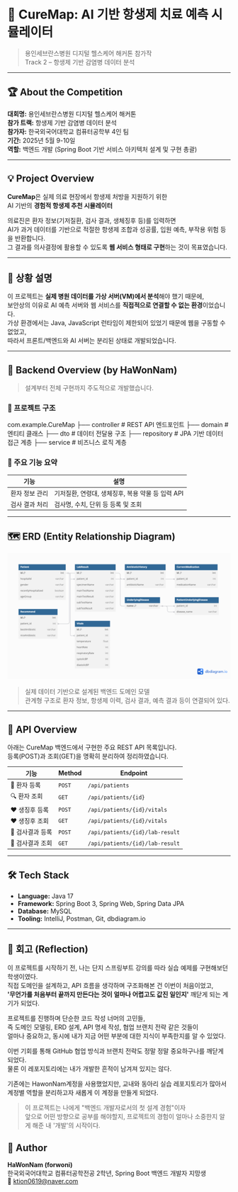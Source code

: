 # 🧠 CureMap: AI 기반 항생제 치료 예측 시뮬레이터

> 용인세브란스병원 디지털 헬스케어 해커톤 참가작  
> Track 2 – 항생제 기반 감염병 데이터 분석  

---

## 🏆 About the Competition

**대회명:** 용인세브란스병원 디지털 헬스케어 해커톤  
**참가 트랙:** 항생제 기반 감염병 데이터 분석  
**참가자:** 한국외국어대학교 컴퓨터공학부 4인 팀  
**기간:** 2025년 5월 9-10일  
**역할:** 백엔드 개발 (Spring Boot 기반 서비스 아키텍처 설계 및 구현 총괄)

---

## 💡 Project Overview

**CureMap**은 실제 의료 현장에서 항생제 처방을 지원하기 위한  
AI 기반의 **경험적 항생제 추천 시뮬레이터**

의료진은 환자 정보(기저질환, 검사 결과, 생체징후 등)를 입력하면  
AI가 과거 데이터를 기반으로 적절한 항생제 조합과 성공률, 입원 예측, 부작용 위험 등을 반환합니다.  
그 결과를 의사결정에 활용할 수 있도록 **웹 서비스 형태로 구현**하는 것이 목표였습니다.

---

## 📌 상황 설명

이 프로젝트는 **실제 병원 데이터를 가상 서버(VM)에서 분석**해야 했기 때문에,  
보안상의 이유로 AI 예측 서버와 웹 서비스를 **직접적으로 연결할 수 없는 환경**이었습니다.  
가상 환경에서는 Java, JavaScript 런타임이 제한되어 있었기 때문에 웹을 구동할 수 없었고,  
따라서 프론트/백엔드와 AI 서버는 분리된 상태로 개발되었습니다.

---

## 🧩 Backend Overview (by HaWonNam)

> 설계부터 전체 구현까지 주도적으로 개발했습니다.

### 📁 프로젝트 구조

com.example.CureMap
├── controller # REST API 엔드포인트
├── domain # 엔티티 클래스
├── dto # 데이터 전달용 구조
├── repository # JPA 기반 데이터 접근 계층
├── service # 비즈니스 로직 계층


### 🔧 주요 기능 요약

| 기능 | 설명 |
|------|------|
| 환자 정보 관리 | 기저질환, 연령대, 생체징후, 복용 약물 등 입력 API |
| 검사 결과 처리 | 검사명, 수치, 단위 등 등록 및 조회 |

---

## 🗺️ ERD (Entity Relationship Diagram)

![CureMap ERD](docs/curemap-erd.png)

> 실제 데이터 기반으로 설계된 백엔드 도메인 모델  
> 관계형 구조로 환자 정보, 항생제 이력, 검사 결과, 예측 결과 등이 연결되어 있다.

---

## 📮 API Overview

아래는 CureMap 백엔드에서 구현한 주요 REST API 목록입니다.  
등록(POST)과 조회(GET)을 명확히 분리하여 정리하였습니다.

| 기능 | Method | Endpoint |
|------|--------|----------|
| 🧾 환자 등록 | `POST` | `/api/patients` |
| 🔍 환자 조회 | `GET` | `/api/patients/{id}` |
| ❤️ 생징후 등록 | `POST` | `/api/patients/{id}/vitals` |
| ❤️ 생징후 조회 | `GET` | `/api/patients/{id}/vitals` |
| 🧪 검사결과 등록 | `POST` | `/api/patients/{id}/lab-result` |
| 🧪 검사결과 조회 | `GET` | `/api/patients/{id}/lab-result` |

---

## 🛠️ Tech Stack

- **Language:** Java 17
- **Framework:** Spring Boot 3, Spring Web, Spring Data JPA
- **Database:** MySQL
- **Tooling:** IntelliJ, Postman, Git, dbdiagram.io

---


## 🔄 회고 (Reflection)

이 프로젝트를 시작하기 전, 나는 단지 스프링부트 강의를 따라 실습 예제를 구현해보던 학생이였다.  
직접 도메인을 설계하고, API 흐름을 생각하며 구조화해본 건 이번이 처음이었고,  
**'무언가를 처음부터 끝까지 만든다는 것이 얼마나 어렵고도 값진 일인지'** 깨닫게 되는 계기가 되었다.

프로젝트를 진행하며 단순한 코드 작성 너머의 고민들,  
즉 도메인 모델링, ERD 설계, API 명세 작성, 협업 브랜치 전략 같은 것들이  
얼마나 중요하고, 동시에 내가 지금 어떤 부분에 대한 지식이 부족한지를 알 수 있었다.

이번 기회를 통해 GitHub 협업 방식과 브랜치 전략도 정말 정말 중요하구나를 깨닫게 되었다.   
물론 이 레포지토리에는 내가 개발한 흔적이 남겨져 있지는 않다.

기존에는 HawonNam계정을 사용했었지만, 교내와 동아리 실습 레포지토리가 많아서 
계정별 역할을 분리하고자 새롭게 이 계정을 만들게 되었다.

> 이 프로젝트는 나에게 "백엔드 개발자로서의 첫 설계 경험"이자  
> 앞으로 어떤 방향으로 공부를 해야할지, 프로젝트의 경험이 얼마나 소중한지 알게 해준 내 '개발'의 시작이다.

## 👤 Author

**HaWonNam (forwoni)**  
한국외국어대학교 컴퓨터공학전공 2학년, Spring Boot 백엔드 개발자 지망생  
📧 [ktion0619@naver.com](mailto:ktion0619@naver.com)





